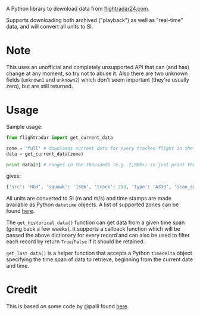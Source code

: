 A Python library to download data from [flightradar24.com](http://www.flightradar24.com/).

Supports downloading both archived ("playback") as well as "real-time" data, and will convert
all units to SI.

# Note

This uses an unofficial and completely unsupported API that can (and has) change at any moment, so try not to abuse it.
Also there are two unknown fields (`unknown1` and `unknown2`) which don't seem important (they're usually zero), but
are still returned.

# Usage

Sample usage:

```python
from flightradar import get_current_data

zone = 'full' # downloads current data for every tracked flight in the world!
data = get_current_data(zone) 

print data[0] # ranges in the thousands (e.g. 7,000+) so just print the first flight
```

gives:

```python
{'src': 'HGH', 'squawk': '1306', 'track': 253, 'type': 'A333', 'icao_addr': '78012D', 'reg_num': 'B-HLJ', 'long': 115.46, 'unknown2': 0, 'dest': 'HKG', 'radar': 'T-VHHH21', 'unknown1': 0, 'callsign': 'HDA623', 'time': datetime.datetime(2014, 6, 15, 20, 35, 23), 'flight_num': 'KA623', 'lat': 22.62, 'alt': 8092.4400000000005, 'time_epoch': 1402882523, 'speed': 240.759999792, 'id': '395791a', 'vert_speed': -12.354560000000001}
```

All units are converted to SI (m and m/s) and time stamps are made available as Python `datetime` objects. A list of supported zones can be found [here](http://www.flightradar24.com/js/zones.js.php).

The `get_historical_data()` function can get data from a given time span (going back a few weeks). It supports a callback function which will be passed the above dictionary for every record and can also be used to filter each record by return `True`/`False` if it should be retained.

`get_last_data()` is a helper function that accepts a Python `timedelta` object specifying the time span of data to retrieve, beginning from the current date and time.


# Credit

This is based on some code by @palli found [here](https://github.com/palli/monitor-iceland/blob/master/scripts/dataminers/flightradar24.com.py).
